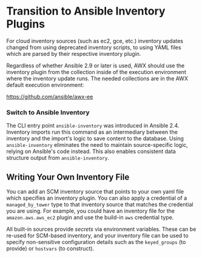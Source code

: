 # Transition to Ansible Inventory Plugins

For cloud inventory sources (such as ec2, gce, etc.) inventory updates changed from using deprecated inventory scripts, to using YAML files which are parsed by their respective inventory plugin.

Regardless of whether Ansible 2.9 or later is used, AWX should use the inventory plugin from the collection inside of the execution environment where the inventory update runs. The needed collections are in the AWX default execution environment:

https://github.com/ansible/awx-ee


### Switch to Ansible Inventory

The CLI entry point `ansible-inventory` was introduced in Ansible 2.4. Inventory imports run this command as an intermediary between the inventory and the import's logic to save content to the database. Using `ansible-inventory` eliminates the need to maintain source-specific logic, relying on Ansible's code instead. This also enables consistent data structure output from `ansible-inventory`.


## Writing Your Own Inventory File

You can add an SCM inventory source that points to your own yaml file which specifies an inventory plugin. You can also apply a credential of a `managed_by_tower` type to that inventory source that matches the credential you are using. For example, you could have an inventory file for the `amazon.aws.aws_ec2` plugin and use the build-in `aws` credential type.

All built-in sources provide _secrets_ via environment variables.  These can be re-used for SCM-based inventory, and your inventory file can be used to specify non-sensitive configuration details such as the `keyed_groups` (to provide) or `hostvars` (to construct).
